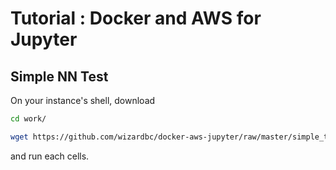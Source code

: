 # Tutorial : Docker and AWS for Jupyter

## Simple NN Test
On your instance's shell, download
```bash
cd work/

wget https://github.com/wizardbc/docker-aws-jupyter/raw/master/simple_test.ipynb
```
and run each cells.
